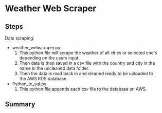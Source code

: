Weather Web Scraper
=======

Steps 
-----------
Data scraping:

  * weather_webscraper.py
    1. This python file will scrape the weather of all cities or selected one's depending on the users input.
    2. Then  data is then saved in a csv file with the country and city in the name in the uncleaned data folder.
    3. Then the data is read back in and cleaned ready to be uploaded to the AWS RDS database.
  * Python_to_sql.py
    1. This python file appends each csv file to the database on AWS.

Summary
-----------   
